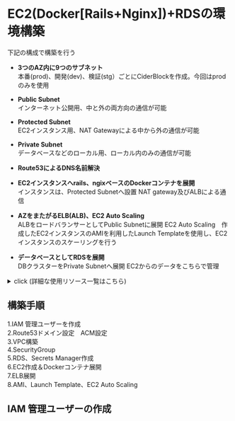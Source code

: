 # EC2(Docker[Rails+Nginx])+RDSの環境構築

下記の構成で構築を行う

- **3つのAZ内に9つのサブネット**  
本番(prod)、開発(dev)、検証(stg）ごとにCiderBlockを作成。今回はprodのみを使用

- **Public Subnet**  
インターネット公開用、中と外の両方向の通信が可能

- **Protected Subnet**  
EC2インスタンス用、NAT Gatewayによる中から外の通信が可能

- **Private Subnet**  
データベースなどのローカル用、ローカル内のみの通信が可能

- **Route53によるDNS名前解決**  

- **EC2インスタンスへrails、ngixベースのDockerコンテナを展開**  
インスタンスは、Protected Subnetへ設置
NAT gateway及びALBによる通信

- **AZをまたがるELB(ALB)、EC2 Auto Scaling**  
ALBをロードバランサーとしてPublic Subnetに展開
EC2 Auto Scaling　作成したEC2インスタンスのAMIを利用したLaunch Templateを使用し、EC2インスタンスのスケーリングを行う

- **データベースとしてRDSを展開**  
DBクラスターをPrivate Subnetへ展開
EC2からのデータをこちらで管理

<!-- (TOC:collapse=true&collapseText=Click to expand) -->
<details>
<summary>click (詳細な使用リソース一覧はこちら)</summary>

- IAM  
管理者権限を付与したIAMユーザー（MFA有効）

- IAM Role  
リソースへ取付け権限を付与する（Assume Role)  
ManagedPolicyとInlinePolicyを両方使う。

- Route53  
Hosted Zone内のキャッシュDNSリゾルバー及び、権威DNSサーバーにてDNS名前解決を行う。
ドメイン名はお名前.comから使用。

- EIP  
固定パブリックIP
今回はNATゲートウェイへアタッチ。  

- NAT Gateway  
インターネットに出ていく際に、送信元IPアドレスをEIPに変換してくれる装置。  
Public Subnetへ展開し、Protected Subnet内から外への通信を可能にする。  
料金が高いため注意。  
アジアパシフィック（東京）  
NAT ゲートウェイあたりの料金 (USD/時)　0.062USD　処理データ 1 GB あたりの料金 (USD)　0.062USD  

- AWS Certificate Manager (ACM)  
ELBで使用する証明書

- VPC  
IPアドレスの範囲を定義し、インターネットに公開するか・インターネットに接続できるかも制御できる、ネットワークの骨組み。

- RouteTable  
通信経路を示す表  
Public Subnet共通で1つ  
Protected Subnetごとに1つ　
Private Subnet共通で1つ  

- EC2: SecurityGroup  
内向きは許可するものだけルールを追加していく。今回はHTTP（TCP 80番ポート）をフルオープンにする。

- EC2:Instance  
仮想サーバ。AMIのイメージID、インスタンスタイプ、インスタンスプロファイル、サブネットID、セキュリティグループIDなどを指定して作成する。  
料金制は主に従量課金制の「オンデマンド」、1年もしくは3年間の契約を行う「リザーブド」または「Savings Plans」、一時的な利用に向いている「スポット」がある。  
今回はオンデマンドインスタンス　インスタンスタイプはt2.microを使用。（EC2 Auto Scalingのスケーリングにはスポットインスタンスを使用）  
料金  
オンデマンドインスタンス　t2.micro	１時間あたり0.0152 USD  
  
- RDS  
マネージドRDBサービス  
クラウド向けに最適化されたAmazon Aurora MySQLを使用。  
DBインスタンスのうち、1つがPrimaryインスタンス (Writer)、残りがAuroraレプリカ (Reader)  
自動的に3つのAZに6個のデータがCluster Volumeへレプリケーションされる。  
料金  
Aurora Standard db.t3.small	1時間あたり0.063USD

- SecretsManager: Secret  
DBの認証情報「シークレット」の安全な保管が可能。  
DBのマスターユーザー(管理者)と、後で作るRailsアプリ用のDB名・ユーザー名、2つの認証情報を保管する。

- ELB(ALB)  
負荷分散を行う  
HTTP/HTTPSに特化したALB (Application Load Balancer)を使用  
インターネットに公開するため、Public Subnetで作成する。画面上は1つに見えるが、実際は指定した3つのサブネットに作られる。HTTP/2を有効にする。  

- AMI(Amazon Machine Images)  
EC2インスタンスを起動するのに必要なマシンイメージ。

- Launch Template  
インスタンスプロファイル（IAMロール）、サブネット、セキュリティグループ、IPアドレスの自動割当などの設定値をテンプレ化したリソース。

- EC2 Auto Scaling  
EC2インスタンスのスケールアウトやスケールインを自動的に行う。  
CPUやメモリの負荷などをトリガーや曜日と時間をトリガーにした設定を行える。

- Amazon Simple Storage Service（Amazon S3)  
容量無制限のオブジェクトストレージサービス  
RDSのログ保存先として利用。  

- CloudFormation  
AWSのインフラ環境/リソースをコードで管理することができ、それを用いて一括でリソースを起動/削除が可能となる。
  
</details>

##  構築手順  
1.IAM 管理ユーザーを作成  
2.Route53ドメイン設定　ACM設定  
3.VPC構築  
4.SecurityGroup  
5.RDS、Secrets Manager作成  
6.EC2作成＆Dockerコンテナ展開  
7.ELB展開  
8.AMI、Launch Template、EC2 Auto Scaling  
## IAM 管理ユーザーの作成
